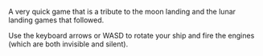A very quick game that is a tribute to the moon landing and the lunar landing games that followed.

Use the keyboard arrows or WASD to rotate your ship and fire the engines (which are both invisible and silent).